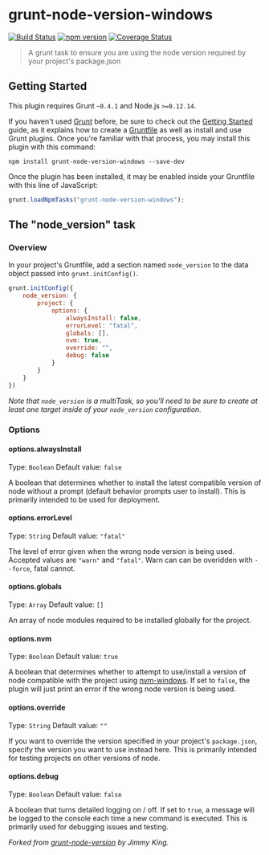 # grunt-node-version-windows
[![Build Status](https://travis-ci.org/Conrad2134/grunt-node-version-windows.svg?branch=master)](https://travis-ci.org/Conrad2134/grunt-node-version-windows)
[![npm version](https://badge.fury.io/js/grunt-node-version-windows.svg)](https://badge.fury.io/js/grunt-node-version-windows)
[![Coverage Status](https://coveralls.io/repos/github/Conrad2134/grunt-node-version-windows/badge.svg?branch=master)](https://coveralls.io/github/Conrad2134/grunt-node-version-windows?branch=master)

> A grunt task to ensure you are using the node version required by your project's package.json

## Getting Started
This plugin requires Grunt `~0.4.1` and Node.js `>=0.12.14`.

If you haven't used [Grunt](http://gruntjs.com/) before, be sure to check out the [Getting Started](http://gruntjs.com/getting-started) guide, as it explains how to create a [Gruntfile](http://gruntjs.com/sample-gruntfile) as well as install and use Grunt plugins. Once you're familiar with that process, you may install this plugin with this command:

```shell
npm install grunt-node-version-windows --save-dev
```

Once the plugin has been installed, it may be enabled inside your Gruntfile with this line of JavaScript:

```js
grunt.loadNpmTasks("grunt-node-version-windows");
```


## The "node_version" task

### Overview
In your project's Gruntfile, add a section named `node_version` to the data object passed into `grunt.initConfig()`.

```js
grunt.initConfig({
	node_version: {
		project: {
			options: {
				alwaysInstall: false,
				errorLevel: "fatal",
				globals: [],
				nvm: true,
				override: "",
				debug: false
			}
		}
	}
})
```

*Note that `node_version` is a multiTask, so you'll need to be sure to create at least one target inside of your `node_version` configuration.*

### Options

#### options.alwaysInstall
Type: `Boolean`
Default value: `false`

A boolean that determines whether to install the latest compatible version of node without a prompt (default behavior prompts user to install). This is primarily intended to be used for deployment.

#### options.errorLevel
Type: `String`
Default value: `"fatal"`

The level of error given when the wrong node version is being used. Accepted values are `"warn"` and `"fatal"`. Warn can can be overidden with `--force`, fatal cannot.

#### options.globals
Type: `Array`
Default value: `[]`

An array of node modules required to be installed globally for the project.

#### options.nvm
Type: `Boolean`
Default value: `true`

A boolean that determines whether to attempt to use/install a version of node compatible with the project using [nvm-windows](https://github.com/coreybutler/nvm-windows). If set to `false`, the plugin will just print an error if the wrong node version is being used.

#### options.override
Type: `String`
Default value: `""`

If you want to override the version specified in your project's `package.json`, specify the version you want to use instead here. This is primarily intended for testing projects on other versions of node.

#### options.debug
Type: `Boolean`
Default value: `false`

A boolean that turns detailed logging on / off. If set to `true`, a message will be logged to the console each time a new command is executed. This is primarily used for debugging issues and testing.

*Forked from [grunt-node-version](https://github.com/jking90/grunt-node-version) by Jimmy King.*
